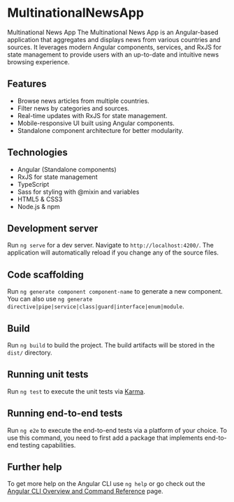 # MultinationalNewsApp

Multinational News App
The Multinational News App is an Angular-based application that aggregates and displays news from various countries and sources. It leverages modern Angular components, services, and RxJS for state management to provide users with an up-to-date and intuitive news browsing experience.

## Features

- Browse news articles from multiple countries.
- Filter news by categories and sources.
- Real-time updates with RxJS for state management.
- Mobile-responsive UI built using Angular components.
- Standalone component architecture for better modularity.

## Technologies

- Angular (Standalone components)
- RxJS for state management
- TypeScript
- Sass for styling with @mixin and variables
- HTML5 & CSS3
- Node.js & npm

## Development server

Run `ng serve` for a dev server. Navigate to `http://localhost:4200/`. The application will automatically reload if you change any of the source files.

## Code scaffolding

Run `ng generate component component-name` to generate a new component. You can also use `ng generate directive|pipe|service|class|guard|interface|enum|module`.

## Build

Run `ng build` to build the project. The build artifacts will be stored in the `dist/` directory.

## Running unit tests

Run `ng test` to execute the unit tests via [Karma](https://karma-runner.github.io).

## Running end-to-end tests

Run `ng e2e` to execute the end-to-end tests via a platform of your choice. To use this command, you need to first add a package that implements end-to-end testing capabilities.

## Further help

To get more help on the Angular CLI use `ng help` or go check out the [Angular CLI Overview and Command Reference](https://angular.io/cli) page.
